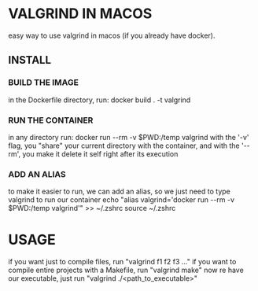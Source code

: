# VALGRIND IN MACOS
easy way to use valgrind in macos (if you already have docker).

## INSTALL
### BUILD THE IMAGE
in the Dockerfile directory, run:
docker build . -t valgrind

### RUN THE CONTAINER
in any directory run:
docker run --rm -v $PWD:/temp valgrind
with the '-v' flag, you "share" your current directory with the container, and with the '--rm', you make it delete it self right after its execution


### ADD AN ALIAS
to make it easier to run, we can add an alias, so we just need to type valgrind to run our container
echo "alias valgrind='docker run --rm -v $PWD:/temp valgrind'" >> ~/.zshrc
source ~/.zshrc

# USAGE
if you want just to compile files, run "valgrind f1 f2 f3 ..."
if you want to compile entire projects with a Makefile, run "valgrind make"
now re have our executable, just run "valgrind ./<path_to_executable>"